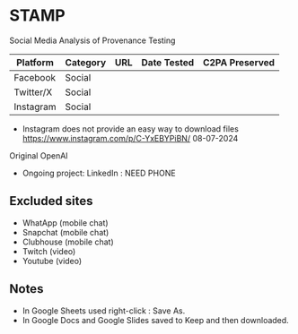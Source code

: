 # STAMP
Social Media Analysis of Provenance Testing


| Platform      | Category | URL          | Date Tested | C2PA Preserved |
|---------------|----------|--------------|-----------|-----------|
| Facebook      | Social   |              |           |           |
| Twitter/X     | Social   |              |           |           |
| Instagram     | Social   |              |           |           |

+ Instagram does not provide an easy way to download files
https://www.instagram.com/p/C-YxEBYPiBN/
08-07-2024

Original OpenAI

+ Ongoing project: LinkedIn : NEED PHONE

## Excluded sites

+ WhatApp (mobile chat)
+ Snapchat (mobile chat)
+ Clubhouse (mobile chat)
+ Twitch (video)
+ Youtube (video)

## Notes

+ In Google Sheets used right-click : Save As.
+ In Google Docs and Google Slides saved to Keep and then downloaded.
